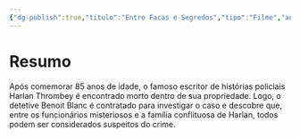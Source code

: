 ```yaml
---
{"dg-publish":true,"titulo":"Entre Facas e Segredos","tipo":"Filme","ano":"2019","gênero":["Comédia","Crime","Mistério"],"image":"https://image.tmdb.org/t/p/w500/9H8PNc4JJRjPnfSh8gGukD0CbqQ.jpg","lançado":"2019-11-27","assistido":false,"nota":null,"tags":["filme","pessoal"],"permalink":"/0-settings/media/filmes/entre-facas-e-segredos-2019/","dgPassFrontmatter":true}
---
```


# Resumo
Após comemorar 85 anos de idade, o famoso escritor de histórias policiais Harlan Thrombey é encontrado morto dentro de sua propriedade. Logo, o detetive Benoit Blanc é contratado para investigar o caso e descobre que, entre os funcionários misteriosos e a família conflituosa de Harlan, todos podem ser considerados suspeitos do crime.
